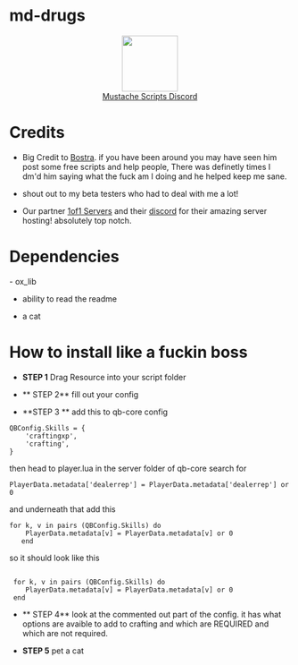 <h1>md-drugs</h1>

<div align="center">
  <a href="https://discord.gg/sAMzrB4DDx">
    <img align="center" src="https://cdn.discordapp.com/attachments/1164709522691076120/1185676859363557457/Discord_logo.svg.png?ex=65907aa0&is=657e05a0&hm=dd2a8924c3a3d84507747ab2bac036e5fc219c697e084c9aa13ba468ff725bde&" width="100">
  </a><br>
  <a href="https://discord.gg/sAMzrB4DDx">Mustache Scripts Discord</a><br>
</div>

<h1>Credits</h1>

- Big Credit to [Bostra](https://discord.gg/5ncbwMNq). if you have been around you may have seen him post some free scripts and help people, There was definetly times I dm'd him saying what the fuck am I doing and he helped keep me sane.

- shout out to my beta testers who had to deal with me a lot!

- Our partner [1of1 Servers]( https://1of1servers.com/) and their [discord](https://discord.gg/1of1servers) for their amazing server hosting! absolutely top notch.

<h1>Dependencies</h1>
-   ox_lib 

-   ability to read the readme
  
-  a cat 
 
<h1>How to install like a fuckin boss</h1>

- **STEP 1**
Drag Resource into your script folder

- ** STEP 2** 
fill out your config

- **STEP 3 **
add this to qb-core config
```
QBConfig.Skills = {
	'craftingxp',
	'crafting',
}
```

then head to player.lua in the server folder of qb-core
search for 
```
PlayerData.metadata['dealerrep'] = PlayerData.metadata['dealerrep'] or 0
```
and underneath that add this
```
for k, v in pairs (QBConfig.Skills) do 
    PlayerData.metadata[v] = PlayerData.metadata[v] or 0
   end
```

so it should look like this 

```

 for k, v in pairs (QBConfig.Skills) do 
    PlayerData.metadata[v] = PlayerData.metadata[v] or 0
 end
```	


- ** STEP 4** 
look at the commented out part of the config. it has what options are avaible to add to crafting and which are REQUIRED and which are not required.

- **STEP 5**
pet a cat
